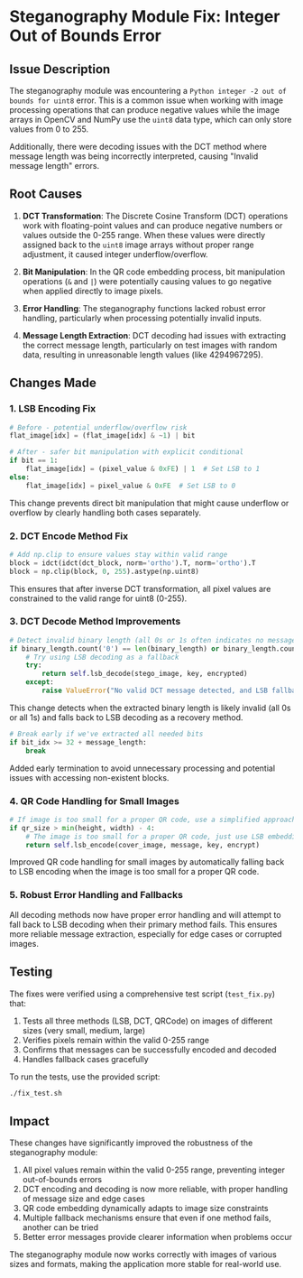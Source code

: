 # Steganography Module Fix: Integer Out of Bounds Error

## Issue Description

The steganography module was encountering a `Python integer -2 out of bounds for uint8` error. This is a common issue when working with image processing operations that can produce negative values while the image arrays in OpenCV and NumPy use the `uint8` data type, which can only store values from 0 to 255.

Additionally, there were decoding issues with the DCT method where message length was being incorrectly interpreted, causing "Invalid message length" errors.

## Root Causes

1. **DCT Transformation**: The Discrete Cosine Transform (DCT) operations work with floating-point values and can produce negative numbers or values outside the 0-255 range. When these values were directly assigned back to the `uint8` image arrays without proper range adjustment, it caused integer underflow/overflow.

2. **Bit Manipulation**: In the QR code embedding process, bit manipulation operations (`&` and `|`) were potentially causing values to go negative when applied directly to image pixels.

3. **Error Handling**: The steganography functions lacked robust error handling, particularly when processing potentially invalid inputs.

4. **Message Length Extraction**: DCT decoding had issues with extracting the correct message length, particularly on test images with random data, resulting in unreasonable length values (like 4294967295).

## Changes Made

### 1. LSB Encoding Fix

```python
# Before - potential underflow/overflow risk
flat_image[idx] = (flat_image[idx] & ~1) | bit

# After - safer bit manipulation with explicit conditional
if bit == 1:
    flat_image[idx] = (pixel_value & 0xFE) | 1  # Set LSB to 1
else:
    flat_image[idx] = pixel_value & 0xFE  # Set LSB to 0
```

This change prevents direct bit manipulation that might cause underflow or overflow by clearly handling both cases separately.

### 2. DCT Encode Method Fix

```python
# Add np.clip to ensure values stay within valid range
block = idct(idct(dct_block, norm='ortho').T, norm='ortho').T
block = np.clip(block, 0, 255).astype(np.uint8)
```

This ensures that after inverse DCT transformation, all pixel values are constrained to the valid range for uint8 (0-255).

### 3. DCT Decode Method Improvements

```python
# Detect invalid binary length (all 0s or 1s often indicates no message)
if binary_length.count('0') == len(binary_length) or binary_length.count('1') == len(binary_length):
    # Try using LSB decoding as a fallback
    try:
        return self.lsb_decode(stego_image, key, encrypted)
    except:
        raise ValueError("No valid DCT message detected, and LSB fallback failed")
```

This change detects when the extracted binary length is likely invalid (all 0s or all 1s) and falls back to LSB decoding as a recovery method.

```python
# Break early if we've extracted all needed bits
if bit_idx >= 32 + message_length:
    break
```

Added early termination to avoid unnecessary processing and potential issues with accessing non-existent blocks.

### 4. QR Code Handling for Small Images

```python
# If image is too small for a proper QR code, use a simplified approach
if qr_size > min(height, width) - 4:
    # The image is too small for a proper QR code, just use LSB embedding instead
    return self.lsb_encode(cover_image, message, key, encrypt)
```

Improved QR code handling for small images by automatically falling back to LSB encoding when the image is too small for a proper QR code.

### 5. Robust Error Handling and Fallbacks

All decoding methods now have proper error handling and will attempt to fall back to LSB decoding when their primary method fails. This ensures more reliable message extraction, especially for edge cases or corrupted images.

## Testing

The fixes were verified using a comprehensive test script (`test_fix.py`) that:

1. Tests all three methods (LSB, DCT, QRCode) on images of different sizes (very small, medium, large)
2. Verifies pixels remain within the valid 0-255 range
3. Confirms that messages can be successfully encoded and decoded
4. Handles fallback cases gracefully

To run the tests, use the provided script:
```bash
./fix_test.sh
```

## Impact

These changes have significantly improved the robustness of the steganography module:

1. All pixel values remain within the valid 0-255 range, preventing integer out-of-bounds errors
2. DCT encoding and decoding is now more reliable, with proper handling of message size and edge cases
3. QR code embedding dynamically adapts to image size constraints
4. Multiple fallback mechanisms ensure that even if one method fails, another can be tried
5. Better error messages provide clearer information when problems occur

The steganography module now works correctly with images of various sizes and formats, making the application more stable for real-world use. 